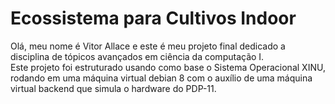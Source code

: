 # Ecossistema para Cultivos Indoor
Olá, meu nome é Vitor Allace e este é meu projeto final dedicado a disciplina de tópicos avançados em ciência da computação I.  
Este projeto foi estruturado usando como base o Sistema Operacional XINU, rodando em uma máquina virtual debian 8 com o auxílio de uma máquina virtual backend que simula o hardware do PDP-11.
